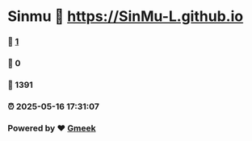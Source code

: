 # Sinmu :link: https://SinMu-L.github.io 
### :page_facing_up: [1](https://SinMu-L.github.io/tag.html) 
### :speech_balloon: 0 
### :hibiscus: 1391 
### :alarm_clock: 2025-05-16 17:31:07 
### Powered by :heart: [Gmeek](https://github.com/Meekdai/Gmeek)
